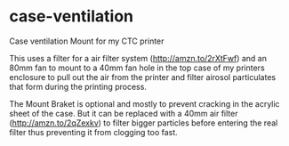 # case-ventilation
Case ventilation Mount for my CTC printer

This uses a filter for a air filter system (http://amzn.to/2rXtFwf) and an 80mm fan to mount to a 40mm fan hole in the top case of my printers enclosure to pull out the air from the printer and filter airosol particulates that form during the printing process.

The Mount Braket is optional and mostly to prevent cracking in the acrylic sheet of the case. But it can be replaced with a 40mm air filter (http://amzn.to/2qZexkv) to filter bigger particles before entering the real filter thus preventing it from clogging too fast.
